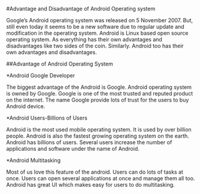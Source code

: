 #Advantage and Disadvantage of Android Operating system

Google’s Android operating system was released on 5 November 2007. But, still even today it seems to be a new software due to regular update and modification in the operating system. Android is Linux based open source operating system. As everything has their own advantages and disadvantages like two sides of the coin. Similarly. Android too has their own advantages and disadvantages.

##Advantage of Android Operating System

*Android Google Developer

The biggest advantage of the Android is Google. Android operating system is owned by Google. Google is one of the most trusted and reputed product on the internet. The name Google provide lots of trust for the users to buy Android device.

*Android Users-Billions of Users

Android is the most used mobile operating system. It is used by over billion people. Android is also the fastest growing operating system on the earth. Android has billions of users. Several users increase the number of applications and software under the name of Android.

*Android Multitasking

Most of us love this feature of the android. Users can do lots of tasks at once. Users can open several applications at once and manage them all too. Android has great UI which makes easy for users to do multitasking.

